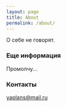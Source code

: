 ```yaml
---
layout: page
title: About
permalink: /about/
---
```


О себе не говорят.

### Еще информация

Промолчу...

### Контакты

[yaplans@mail.ru](mailto:yaplans@mail.ru)
